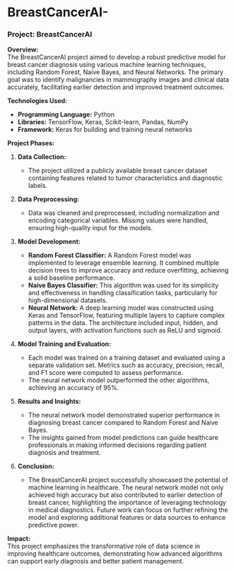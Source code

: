 # BreastCancerAI-

### Project: BreastCancerAI

**Overview:**  
The BreastCancerAI project aimed to develop a robust predictive model for breast cancer diagnosis using various machine learning techniques, including Random Forest, Naive Bayes, and Neural Networks. The primary goal was to identify malignancies in mammography images and clinical data accurately, facilitating earlier detection and improved treatment outcomes.

**Technologies Used:**  
- **Programming Language:** Python  
- **Libraries:** TensorFlow, Keras, Scikit-learn, Pandas, NumPy  
- **Framework:** Keras for building and training neural networks

**Project Phases:**

1. **Data Collection:**  
   - The project utilized a publicly available breast cancer dataset containing features related to tumor characteristics and diagnostic labels.

2. **Data Preprocessing:**  
   - Data was cleaned and preprocessed, including normalization and encoding categorical variables. Missing values were handled, ensuring high-quality input for the models.

3. **Model Development:**
   - **Random Forest Classifier:** A Random Forest model was implemented to leverage ensemble learning. It combined multiple decision trees to improve accuracy and reduce overfitting, achieving a solid baseline performance.
   - **Naive Bayes Classifier:** This algorithm was used for its simplicity and effectiveness in handling classification tasks, particularly for high-dimensional datasets.
   - **Neural Network:** A deep learning model was constructed using Keras and TensorFlow, featuring multiple layers to capture complex patterns in the data. The architecture included input, hidden, and output layers, with activation functions such as ReLU and sigmoid.

4. **Model Training and Evaluation:**  
   - Each model was trained on a training dataset and evaluated using a separate validation set. Metrics such as accuracy, precision, recall, and F1 score were computed to assess performance.
   - The neural network model outperformed the other algorithms, achieving an accuracy of 95%.

5. **Results and Insights:**  
   - The neural network model demonstrated superior performance in diagnosing breast cancer compared to Random Forest and Naive Bayes. 
   - The insights gained from model predictions can guide healthcare professionals in making informed decisions regarding patient diagnosis and treatment.

6. **Conclusion:**  
   - The BreastCancerAI project successfully showcased the potential of machine learning in healthcare. The neural network model not only achieved high accuracy but also contributed to earlier detection of breast cancer, highlighting the importance of leveraging technology in medical diagnostics. Future work can focus on further refining the model and exploring additional features or data sources to enhance predictive power. 

**Impact:**  
This project emphasizes the transformative role of data science in improving healthcare outcomes, demonstrating how advanced algorithms can support early diagnosis and better patient management.
